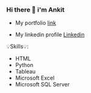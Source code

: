 ### Hi there 👋 i'm Ankit





- My portfolio [link](https://ankit418.github.io/)

- My linkedin profile [Linkedin](https://www.linkedin.com/in/ankitsharma418/)

💡Skills💡:

- HTML
- Python
- Tableau
- Microsoft Excel
- Microsoft SQL Server



<!--
**ankit418/ankit418** is a ✨ _special_ ✨ repository because its `README.md` (this file) appears on your GitHub profile.

Here are some ideas to get you started:

- 🔭 I’m currently working on ...
- 🌱 I’m currently learning ...
- 👯 I’m looking to collaborate on ...
- 🤔 I’m looking for help with ...
- 💬 Ask me about ...
- 📫 How to reach me: ...
- 😄 Pronouns: ...
- ⚡ Fun fact: ...
-->
